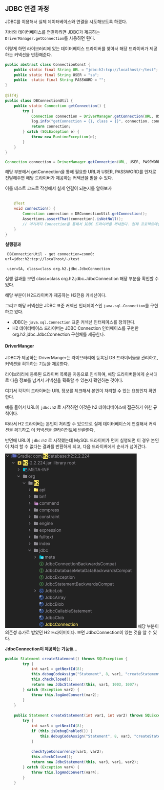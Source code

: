 ## JDBC 연결 과정

JDBC를 이용해서 실제 데이터베이스와 연결을 시도해보도록 하겠다.

자바와 데이터베이스를 연결하려면 JDBC가 제공하는`DriverManager.getConnection`를 사용하면 된다.

이렇게 하면 라이브러리에 있는 데이터베이스 드라이버를 찾아서 해당 드라이버가 제공하는 커넥션을 반환해준다.


```java
public abstract class ConnectionConst {  
    public static final String URL = "jdbc:h2:tcp://localhost/~/test";  
    public static final String USER = "sa";  
    public  static final String PASSWORD = "";  
}

@Slf4j  
public class DBConnectionUtil {  
    public static Connection getConnection() {  
        try {  
            Connection connection = DriverManager.getConnection(URL, USER, PASSWORD);  
            log.info("getConnection = {}, class = {}", connection, connection.getClass());  
            return connection;  
        } catch (SQLException e) {  
            throw new RuntimeException(e);  
        }  
    }  
}
```

```java
Connection connection = DriverManager.getConnection(URL, USER, PASSWORD);  
```

해당 부분에서 getConnection을 통해 필요한 URL과 USER, PASSWORD를 인자로 전달해주면 해당 드라이버가 제공하는 커넥션을 받을 수 있다.

이를 테스트 코드로 작성해서 실제 연결이 되는지를 알아보자

```java
  
    @Test  
    void connection() {  
        Connection connection = DBConnectionUtil.getConnection();  
        Assertions.assertThat(connection).isNotNull();  
        // 여기까지 Connection을 통해서 JDBC 드라이버를 꺼내왔다. 현재 프로젝트에선 h2 드라이버를 꺼내온 것.  
    }  
}
```

**실행결과**
```console
 DBConnectionUtil - get connection=conn0: url=jdbc:h2:tcp://localhost/~/test
 
 user=SA, class=class org.h2.jdbc.JdbcConnection
```
실행 결과를 보면 class=class org.h2.jdbc.JdbcConnection 해당 부분을 확인할 수 있다.

해당 부분이 H2드라이버가 제공하는 H2전용 커넥션이다.

그리고 해당 커넥션은 JDBC 표준 커넥션 인터페이스인 `java.sql.Connection`를 구현하고 있다.

- JDBC는 `java.sql.Connection` 표준 커넥션 인터페이스를 정의한다.
- H2 데이터베이스 드라이버는 JDBC Connection 인터페이스를 구현한 org.h2.jdbc.JdbcConnection 구현체를 제공한다.


#### DriverManger
JDBC가 제공하는 DriverManger는 라이브러리에 등록된 DB 드라이버들을 관리하고, 커넥션을 획득하는 기능을 제공한다.

라이브러리에 등록된 드라이버 목록을 자동으로 인식하여, 해당 드라이버들에게 순서대로 다음 정보를 넘겨서 커넥션을 획득할 수 있는지 확인하는 것이다.

여기서 각각의 드라이버는 URL 정보를 체크해서 본인이 처리할 수 있는 요청인지 확인한다.

예를 들어서 URL이 `jdbc:h2` 로 시작하면 이것은 h2 데이터베이스에 접근하기 위한 규칙이다.

따라서 H2 드라이버는 본인이 처리할 수 있으므로 실제 데이터베이스에 연결해서 커넥션을 획득하고 이 커넥션을 클라이언트에 반환한다.

반면에 URL이 `jdbc:h2` 로 시작했는데 MySQL 드라이버가 먼저 실행되면 이 경우 본인이 처리 할 수 없다는 결과를 반환하게 되고, 다음 드라이버에게 순서가 넘어간다.


![img.png](img.png)
해당 부분이 의존성 추가로 받았던 H2 드라이버이다. 보면 JdbcConnection이 있는 것을 알 수 있다.

**JdbcConnection이 제공하는 기능들...**

```java
public Statement createStatement() throws SQLException {
        try {
            int var1 = getNextId(8);
            this.debugCodeAssign("Statement", 8, var1, "createStatement()");
            this.checkClosed();
            return new JdbcStatement(this, var1, 1003, 1007);
        } catch (Exception var2) {
            throw this.logAndConvert(var2);
        }
    }

    public Statement createStatement(int var1, int var2) throws SQLException {
        try {
            int var3 = getNextId(8);
            if (this.isDebugEnabled()) {
                this.debugCodeAssign("Statement", 8, var3, "createStatement(" + var1 + ", " + var2 + ')');
            }

            checkTypeConcurrency(var1, var2);
            this.checkClosed();
            return new JdbcStatement(this, var3, var1, var2);
        } catch (Exception var4) {
            throw this.logAndConvert(var4);
        }
    }

```